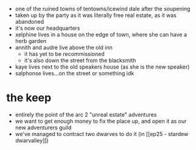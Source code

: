 * one of the ruined towns of tentowns/icewind dale after the soupening
* taken up by the party as it was literally free real estate, as it was abandoned
* it's now our headquarters
* xelphine lives in a house on the edge of town, where she can have a herb garden
* annith and audre live above the old inn
	* it has yet to be recommissioned
	* it's also down the street from the blacksmith
* kaye lives next to the old speakers house (as she is the new speaker)
* salphonse lives...on the street or something idk

# the keep
* entirely the point of the arc 2 "unreal estate" adventures
* we want to get enough money to fix the place up, and open it as our new adventurers guild
* we've managed to contract two dwarves to do it (in [[ep25 - stardew dwarvalley]])